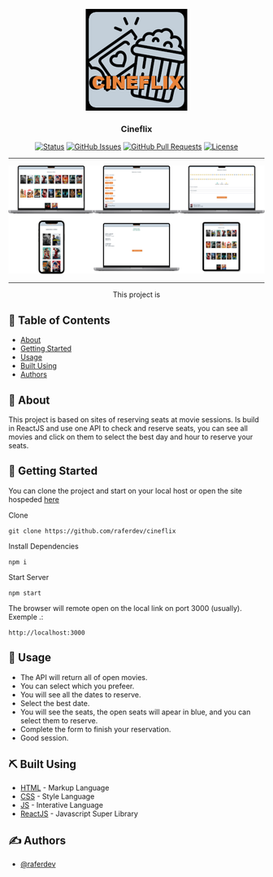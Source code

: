 <p align="center">
  <a href="https://cineflix-rose.vercel.app/">
 <img width=200px height=200px src="./readme.png" alt="Project logo"></a>
</p>

<h3 align="center">Cineflix</h3>

<div align="center">

[![Status](https://img.shields.io/badge/status-closed-red.svg)]()
[![GitHub Issues](https://img.shields.io/github/issues/raferdev/cineflix.svg)](https://github.com//raferdev/cineflix/issues)
[![GitHub Pull Requests](https://img.shields.io/github/issues-pr/raferdev/cineflix.svg)](https://github.com/raferdev/cineflix/pulls)
[![License](https://img.shields.io/badge/license-MIT-blue.svg)](/LICENSE)

</div>

---

<img src="./readme-banner.png">

---
<p align="center"> This project is 
</p>

## 📝 Table of Contents

- [About](#about)
- [Getting Started](#getting_started)
- [Usage](#usage)
- [Built Using](#built_using)
- [Authors](#authors)

## 🧐 About <a name = "about"></a>

This project is based on sites of reserving seats at movie sessions. Is build in ReactJS and use one API to check and reserve seats, you can see all movies and click on them to select the best day and hour to reserve your seats.

## 🏁 Getting Started <a name = "getting_started"></a>

You can clone the project and start on your local host or open the site hospeded <a href="https://cineflix-rose.vercel.app/">here</a>

Clone

 ```
 git clone https://github.com/raferdev/cineflix
 ```
Install Dependencies


```
npm i
```
Start Server
```
npm start
```
The browser will remote open on the local link on port 3000 (usually). Exemple .:
```
http://localhost:3000
```

## 🎈 Usage <a name="usage"></a>

- The API will return all of open movies.
- You can select which you prefeer.
- You will see all the dates to reserve.
- Select the best date.
- You will see the seats, the open seats will apear in blue, and you can select them to reserve.
- Complete the form to finish your reservation.
- Good session.

## ⛏️ Built Using <a name = "built_using"></a>

- [HTML](https://developer.mozilla.org/pt-BR/docs/Web/HTML) - Markup Language
- [CSS](https://developer.mozilla.org/pt-BR/docs/Web/CSS) - Style Language
- [JS](https://developer.mozilla.org/pt-BR/docs/Web/javascript) - Interative Language
- [ReactJS](https://pt-br.reactjs.org/) - Javascript Super Library

## ✍️ Authors <a name = "authors"></a>

- [@raferdev](https://github.com/raferdev)
